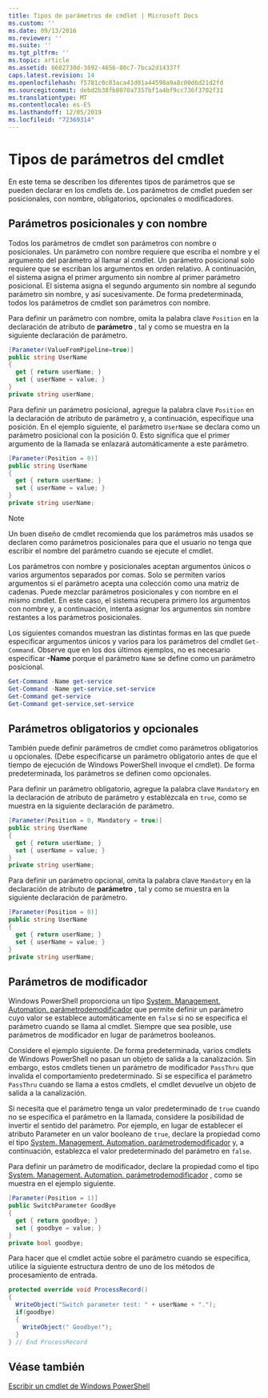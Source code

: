 ```yaml
---
title: Tipos de parámetros de cmdlet | Microsoft Docs
ms.custom: ''
ms.date: 09/13/2016
ms.reviewer: ''
ms.suite: ''
ms.tgt_pltfrm: ''
ms.topic: article
ms.assetid: 6602730d-3892-4656-80c7-7bca2d14337f
caps.latest.revision: 14
ms.openlocfilehash: f5781c0c03aca41d01a44598a9a8c00d6d21d2fd
ms.sourcegitcommit: debd2b38fb8070a7357bf1a4bf9cc736f3702f31
ms.translationtype: MT
ms.contentlocale: es-ES
ms.lasthandoff: 12/05/2019
ms.locfileid: "72369314"
---
```

# <a name="types-of-cmdlet-parameters"></a>Tipos de parámetros del cmdlet

En este tema se describen los diferentes tipos de parámetros que se pueden declarar en los cmdlets de. Los parámetros de cmdlet pueden ser posicionales, con nombre, obligatorios, opcionales o modificadores.

## <a name="positional-and-named-parameters"></a>Parámetros posicionales y con nombre

Todos los parámetros de cmdlet son parámetros con nombre o posicionales. Un parámetro con nombre requiere que escriba el nombre y el argumento del parámetro al llamar al cmdlet. Un parámetro posicional solo requiere que se escriban los argumentos en orden relativo. A continuación, el sistema asigna el primer argumento sin nombre al primer parámetro posicional. El sistema asigna el segundo argumento sin nombre al segundo parámetro sin nombre, y así sucesivamente. De forma predeterminada, todos los parámetros de cmdlet son parámetros con nombre.

Para definir un parámetro con nombre, omita la palabra clave `Position` en la declaración de atributo de **parámetro** , tal y como se muestra en la siguiente declaración de parámetro.

```csharp
[Parameter(ValueFromPipeline=true)]
public string UserName
{
  get { return userName; }
  set { userName = value; }
}
private string userName;
```

Para definir un parámetro posicional, agregue la palabra clave `Position` en la declaración de atributo de parámetro y, a continuación, especifique una posición. En el ejemplo siguiente, el parámetro `UserName` se declara como un parámetro posicional con la posición 0. Esto significa que el primer argumento de la llamada se enlazará automáticamente a este parámetro.

```csharp
[Parameter(Position = 0)]
public string UserName
{
  get { return userName; }
  set { userName = value; }
}
private string userName;
```

> [!NOTE]
> Un buen diseño de cmdlet recomienda que los parámetros más usados se declaren como parámetros posicionales para que el usuario no tenga que escribir el nombre del parámetro cuando se ejecute el cmdlet.

Los parámetros con nombre y posicionales aceptan argumentos únicos o varios argumentos separados por comas. Solo se permiten varios argumentos si el parámetro acepta una colección como una matriz de cadenas. Puede mezclar parámetros posicionales y con nombre en el mismo cmdlet. En este caso, el sistema recupera primero los argumentos con nombre y, a continuación, intenta asignar los argumentos sin nombre restantes a los parámetros posicionales.

Los siguientes comandos muestran las distintas formas en las que puede especificar argumentos únicos y varios para los parámetros del cmdlet `Get-Command`. Observe que en los dos últimos ejemplos, no es necesario especificar **-Name** porque el parámetro `Name` se define como un parámetro posicional.

```powershell
Get-Command -Name get-service
Get-Command -Name get-service,set-service
Get-Command get-service
Get-Command get-service,set-service
```

## <a name="mandatory-and-optional-parameters"></a>Parámetros obligatorios y opcionales

También puede definir parámetros de cmdlet como parámetros obligatorios u opcionales. (Debe especificarse un parámetro obligatorio antes de que el tiempo de ejecución de Windows PowerShell invoque el cmdlet).  De forma predeterminada, los parámetros se definen como opcionales.

Para definir un parámetro obligatorio, agregue la palabra clave `Mandatory` en la declaración de atributo de parámetro y establézcala en `true`, como se muestra en la siguiente declaración de parámetro.

```csharp
[Parameter(Position = 0, Mandatory = true)]
public string UserName
{
  get { return userName; }
  set { userName = value; }
}
private string userName;
```

Para definir un parámetro opcional, omita la palabra clave `Mandatory` en la declaración de atributo de **parámetro** , tal y como se muestra en la siguiente declaración de parámetro.

```csharp
[Parameter(Position = 0)]
public string UserName
{
  get { return userName; }
  set { userName = value; }
}
private string userName;
```

## <a name="switch-parameters"></a>Parámetros de modificador

Windows PowerShell proporciona un tipo [System. Management. Automation. parámetrodemodificador](/dotnet/api/System.Management.Automation.SwitchParameter) que permite definir un parámetro cuyo valor se establece automáticamente en `false` si no se especifica el parámetro cuando se llama al cmdlet. Siempre que sea posible, use parámetros de modificador en lugar de parámetros booleanos.

Considere el ejemplo siguiente. De forma predeterminada, varios cmdlets de Windows PowerShell no pasan un objeto de salida a la canalización. Sin embargo, estos cmdlets tienen un parámetro de modificador `PassThru` que invalida el comportamiento predeterminado. Si se especifica el parámetro `PassThru` cuando se llama a estos cmdlets, el cmdlet devuelve un objeto de salida a la canalización.

Si necesita que el parámetro tenga un valor predeterminado de `true` cuando no se especifica el parámetro en la llamada, considere la posibilidad de invertir el sentido del parámetro. Por ejemplo, en lugar de establecer el atributo Parameter en un valor booleano de `true`, declare la propiedad como el tipo [System. Management. Automation. parámetrodemodificador](/dotnet/api/System.Management.Automation.SwitchParameter) y, a continuación, establezca el valor predeterminado del parámetro en `false`.

Para definir un parámetro de modificador, declare la propiedad como el tipo [System. Management. Automation. parámetrodemodificador](/dotnet/api/System.Management.Automation.SwitchParameter) , como se muestra en el ejemplo siguiente.

```csharp
[Parameter(Position = 1)]
public SwitchParameter GoodBye
{
  get { return goodbye; }
  set { goodbye = value; }
}
private bool goodbye;
```

Para hacer que el cmdlet actúe sobre el parámetro cuando se especifica, utilice la siguiente estructura dentro de uno de los métodos de procesamiento de entrada.

```csharp
protected override void ProcessRecord()
{
  WriteObject("Switch parameter test: " + userName + ".");
  if(goodbye)
  {
    WriteObject(" Goodbye!");
  }
} // End ProcessRecord
```

## <a name="see-also"></a>Véase también

[Escribir un cmdlet de Windows PowerShell](./writing-a-windows-powershell-cmdlet.md)
